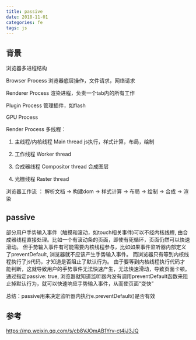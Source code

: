 ```yaml
---
title: passive
date: 2018-11-01
categories: fe
tags: js
---
```


## 背景
浏览器多进程结构

Browser Process 浏览器底层操作，文件请求，网络请求

Renderer Process 渲染进程，负责一个tab内的所有工作

Plugin Process 管理插件，如flash

GPU Process


Render Process 多线程：

1. 主线程/内核线程 Main thread   js执行，样式计算，布局，绘制

2. 工作线程 Worker thread

3. 合成器线程 Compositor thread 合成图层

4. 光栅线程 Raster thread

浏览器工作流 ： 解析文档 -> 构建dom -> 样式计算 -> 布局 -> 绘制 -> 合成 -> 渲染


## passive

部分用户手势输入事件（触摸和滚动，如touch相关事件)可以不经内核线程, 由合成器线程直接处理。比如一个有滚动条的页面，即使有死循环，页面仍然可以快速滑动。
但手势输入事件有可能需要内核线程参与，比如如果事件监听器内部定义了preventDefault, 浏览器就不应该产生手势输入事件。
而浏览器只有等到内核线程执行了js代码，才知道是否阻止了默认行为。
由于要等到内核线程执行代码才能判断，这就导致用户的手势事件无法快速产生，无法快速滑动，导致页面卡顿。
通过指定passive: true, 浏览器就知道监听器内没有调用preventDefault函数来阻止掉默认行为，就可以快速响应手势输入事件，从而使页面“变快”

总结：passive用来决定监听器内执行e.preventDefault()是否有效


## 参考
https://mp.weixin.qq.com/s/cb8VJOmAB1Yrv-ct4jJ3JQ